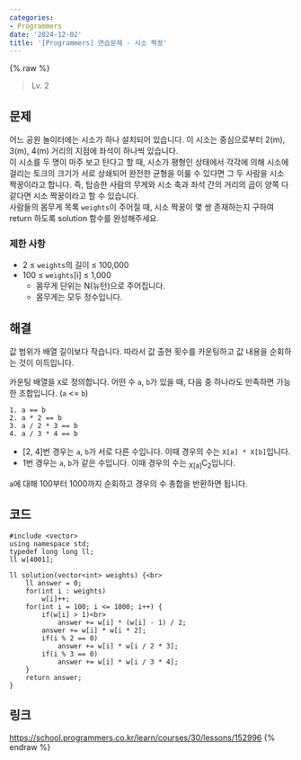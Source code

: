 ```yaml
---
categories:
- Programmers
date: '2024-12-02'
title: '[Programmers] 연습문제 - 시소 짝꿍'
---
```


{% raw %}
> Lv. 2<br>

## 문제
어느 공원 놀이터에는 시소가 하나 설치되어 있습니다. 이 시소는 중심으로부터 2(m), 3(m), 4(m) 거리의 지점에 좌석이 하나씩 있습니다.  
이 시소를 두 명이 마주 보고 탄다고 할 때, 시소가 평형인 상태에서 각각에 의해 시소에 걸리는 토크의 크기가 서로 상쇄되어 완전한 균형을 이룰 수 있다면 그 두 사람을 시소 짝꿍이라고 합니다. 즉, 탑승한 사람의 무게와 시소 축과 좌석 간의 거리의 곱이 양쪽 다 같다면 시소 짝꿍이라고 할 수 있습니다.  
사람들의 몸무게 목록  `weights`이 주어질 때, 시소 짝꿍이 몇 쌍 존재하는지 구하여 return 하도록 solution 함수를 완성해주세요.

### 제한 사항
-   2 ≤  `weights`의 길이 ≤ 100,000
-   100 ≤  `weights`[i] ≤ 1,000
    -   몸무게 단위는 N(뉴턴)으로 주어집니다.
    -   몸무게는 모두 정수입니다.

## 해결
값 범위가 배열 길이보다 작습니다. 따라서 값 출현 횟수를 카운팅하고 값 내용을 순회하는 것이 이득입니다.

카운팅 배열을 `X`로 정의합니다. 어떤 수 `a`, `b`가 있을 때, 다음 중 하나라도 만족하면 가능한 조합입니다. (`a` <= `b`)
```
1. a == b
2. a * 2 == b
3. a / 2 * 3 == b
4. a / 3 * 4 == b
```

- [2, 4]번 경우는 `a`, `b`가 서로 다른 수입니다. 이때 경우의 수는 `X[a] * X[b]`입니다.
- 1번 경우는 `a`, `b`가 같은 수입니다. 이때 경우의 수는 <sub>X[a]</sub>C<sub>2</sub>입니다.

`a`에 대해 100부터 1000까지 순회하고 경우의 수 총합을 반환하면 됩니다.

## 코드
```
#include <vector>
using namespace std;
typedef long long ll;
ll w[4001];

ll solution(vector<int> weights) {<br>
    ll answer = 0;
    for(int i : weights)
        w[i]++;
    for(int i = 100; i <= 1000; i++) {
        if(w[i] > 1)<br>
            answer += w[i] * (w[i] - 1) / 2;
        answer += w[i] * w[i * 2];
        if(i % 2 == 0)
            answer += w[i] * w[i / 2 * 3];
        if(i % 3 == 0)
            answer += w[i] * w[i / 3 * 4];
    }
    return answer;
}
```

## 링크
https://school.programmers.co.kr/learn/courses/30/lessons/152996
{% endraw %}
